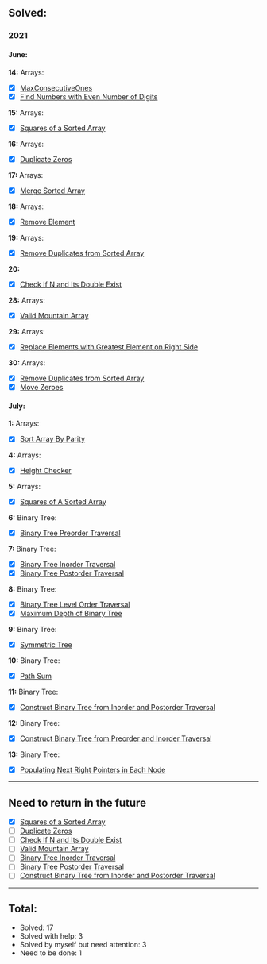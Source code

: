 ## Solved:

### 2021

#### June:

**14:**
Arrays:

- [x] [MaxConsecutiveOnes](https://leetcode.com/explore/learn/card/fun-with-arrays/521/introduction/3238/)
- [x] [Find Numbers with Even Number of Digits](https://leetcode.com/explore/learn/card/fun-with-arrays/521/introduction/3237/)

**15:**
Arrays:

- [x] [Squares of a Sorted Array](https://leetcode.com/explore/learn/card/fun-with-arrays/521/introduction/3240/)

**16:**
Arrays:

- [x] [Duplicate Zeros](https://leetcode.com/explore/learn/card/fun-with-arrays/525/inserting-items-into-an-array/3245/)

**17:**
Arrays:

- [x] [Merge Sorted Array](https://leetcode.com/explore/learn/card/fun-with-arrays/525/inserting-items-into-an-array/3253/)

**18:**
Arrays:

- [x] [Remove Element](https://leetcode.com/explore/featured/card/fun-with-arrays/526/deleting-items-from-an-array/3247/)

**19:**
Arrays:

- [x] [Remove Duplicates from Sorted Array](https://leetcode.com/explore/featured/card/fun-with-arrays/526/deleting-items-from-an-array/3248/)

**20:**

- [x] [Check If N and Its Double Exist](https://leetcode.com/explore/featured/card/fun-with-arrays/527/searching-for-items-in-an-array/3250/)

**28:**
Arrays:

- [x] [Valid Mountain Array](https://leetcode.com/explore/learn/card/fun-with-arrays/527/searching-for-items-in-an-array/3251/)

**29:**
Arrays:

- [x] [Replace Elements with Greatest Element on Right Side](https://leetcode.com/explore/learn/card/fun-with-arrays/511/in-place-operations/3259/)

**30:**
Arrays:

- [x] [Remove Duplicates from Sorted Array](https://leetcode.com/explore/learn/card/fun-with-arrays/511/in-place-operations/3258/)
- [x] [Move Zeroes](https://leetcode.com/explore/learn/card/fun-with-arrays/511/in-place-operations/3157/)

#### July:

**1:**
Arrays:

- [x] [Sort Array By Parity](https://leetcode.com/explore/learn/card/fun-with-arrays/511/in-place-operations/3260/)

**4:**
Arrays:

- [x] [Height Checker](https://leetcode.com/explore/learn/card/fun-with-arrays/523/conclusion/3228/)

**5:**
Arrays:

- [x] [Squares of A Sorted Array](https://leetcode.com/explore/learn/card/fun-with-arrays/523/conclusion/3574/)

**6:**
Binary Tree:

- [x] [Binary Tree Preorder Traversal](https://leetcode.com/explore/learn/card/data-structure-tree/134/traverse-a-tree/928/)

**7:**
Binary Tree:

- [x] [Binary Tree Inorder Traversal](https://leetcode.com/explore/learn/card/data-structure-tree/134/traverse-a-tree/929/)
- [x] [Binary Tree Postorder Traversal](https://leetcode.com/explore/learn/card/data-structure-tree/134/traverse-a-tree/930/)

**8:**
Binary Tree:

- [x] [Binary Tree Level Order Traversal](https://leetcode.com/explore/learn/card/data-structure-tree/134/traverse-a-tree/931/)
- [x] [Maximum Depth of Binary Tree](https://leetcode.com/explore/learn/card/data-structure-tree/17/solve-problems-recursively/535/)

**9:**
Binary Tree:

- [x] [Symmetric Tree](https://leetcode.com/explore/learn/card/data-structure-tree/17/solve-problems-recursively/536/)

**10:**
Binary Tree:

- [x] [Path Sum](https://leetcode.com/explore/learn/card/data-structure-tree/17/solve-problems-recursively/537/)

**11:**
Binary Tree:

- [x] [Construct Binary Tree from Inorder and Postorder Traversal](https://leetcode.com/explore/learn/card/data-structure-tree/133/conclusion/942/)

**12:**
Binary Tree:

- [x] [Construct Binary Tree from Preorder and Inorder Traversal](https://leetcode.com/explore/learn/card/data-structure-tree/133/conclusion/943/)

**13:**
Binary Tree:

- [x] [Populating Next Right Pointers in Each Node](https://leetcode.com/explore/learn/card/data-structure-tree/133/conclusion/994/)

---

## Need to return in the future

- [x] [Squares of a Sorted Array](https://leetcode.com/explore/learn/card/fun-with-arrays/521/introduction/3240/)
- [ ] [Duplicate Zeros](https://leetcode.com/explore/learn/card/fun-with-arrays/525/inserting-items-into-an-array/3245/)
- [ ] [Check If N and Its Double Exist](https://leetcode.com/explore/featured/card/fun-with-arrays/527/searching-for-items-in-an-array/3250/)
- [ ] [Valid Mountain Array](https://leetcode.com/explore/learn/card/fun-with-arrays/527/searching-for-items-in-an-array/3251/)
- [ ] [Binary Tree Inorder Traversal](https://leetcode.com/explore/learn/card/data-structure-tree/134/traverse-a-tree/929/)
- [ ] [Binary Tree Postorder Traversal](https://leetcode.com/explore/learn/card/data-structure-tree/134/traverse-a-tree/930/)
- [ ] [Construct Binary Tree from Inorder and Postorder Traversal](https://leetcode.com/explore/learn/card/data-structure-tree/133/conclusion/942/)

---

## Total:

- Solved: 17
- Solved with help: 3
- Solved by myself but need attention: 3
- Need to be done: 1
